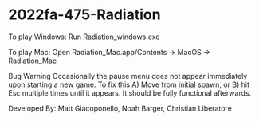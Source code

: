 # 2022fa-475-Radiation


To play Windows:
  Run Radiation_windows.exe

To play Mac: 
  Open Radiation_Mac.app/Contents -> MacOS -> Radiation_Mac

Bug Warning
  Occasionally the pause menu does not appear immediately upon starting a new game. To fix this A) Move from initial spawn, or B) hit Esc multiple times until it appears. It should be fully functional afterwards.
  
Developed By:
  Matt Giacoponello,
  Noah Barger,
  Christian Liberatore

